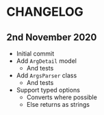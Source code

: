 # CHANGELOG

## 2nd November 2020

- Initial commit
- Add `ArgDetail` model
	- And tests
- Add `ArgsParser` class
	- And tests
- Support typed options
	- Converts where possible
	- Else returns as strings
